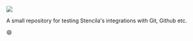 ![](https://stenci.la/img/stencila/stencilaLogo.svg)

A small repository for testing Stencila's integrations with Git, Github etc.

😄
